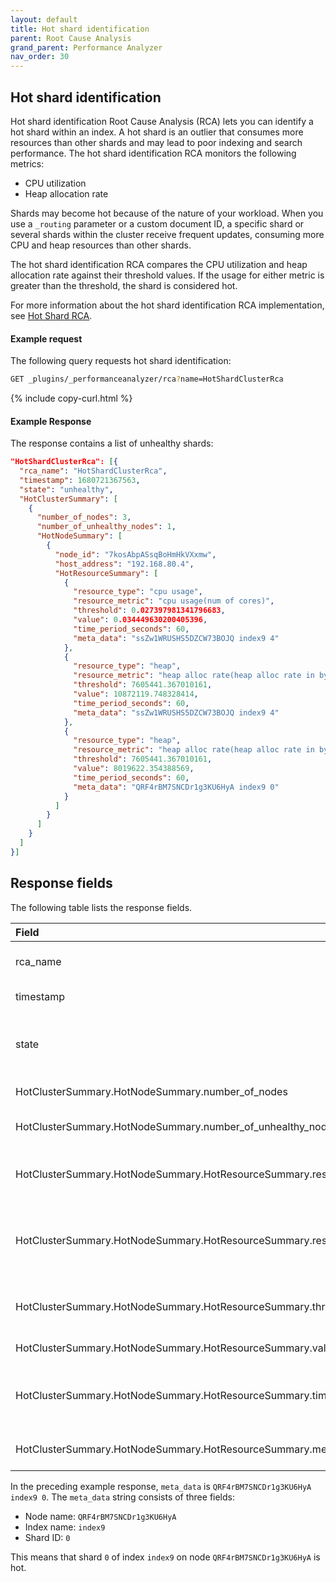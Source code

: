 ```yaml
---
layout: default
title: Hot shard identification
parent: Root Cause Analysis
grand_parent: Performance Analyzer
nav_order: 30
---
```


## Hot shard identification

Hot shard identification Root Cause Analysis (RCA) lets you can identify a hot shard within an index. A hot shard is an outlier that consumes more resources than other shards and may lead to poor indexing and search performance. The hot shard identification RCA monitors the following metrics:

- CPU utilization
- Heap allocation rate

Shards may become hot because of the nature of your workload. When you use a `_routing` parameter or a custom document ID, a specific shard or several shards within the cluster receive frequent updates, consuming more CPU and heap resources than other shards.

The hot shard identification RCA compares the CPU utilization and heap allocation rate against their threshold values. If the usage for either metric is greater than the threshold, the shard is considered hot.

For more information about the hot shard identification RCA implementation, see [Hot Shard RCA](https://github.com/opensearch-project/performance-analyzer-rca/blob/main/src/main/java/org/opensearch/performanceanalyzer/rca/store/rca/hotshard/docs/README.md).

#### Example request

The following query requests hot shard identification:

```bash
GET _plugins/_performanceanalyzer/rca?name=HotShardClusterRca
```
{% include copy-curl.html %}

#### Example Response

The response contains a list of unhealthy shards:

```json
"HotShardClusterRca": [{
  "rca_name": "HotShardClusterRca",
  "timestamp": 1680721367563,
  "state": "unhealthy",
  "HotClusterSummary": [
    {
      "number_of_nodes": 3,
      "number_of_unhealthy_nodes": 1,
      "HotNodeSummary": [
        {
          "node_id": "7kosAbpASsqBoHmHkVXxmw",
          "host_address": "192.168.80.4",
          "HotResourceSummary": [
            {
              "resource_type": "cpu usage",
              "resource_metric": "cpu usage(num of cores)",
              "threshold": 0.027397981341796683,
              "value": 0.034449630200405396,
              "time_period_seconds": 60,
              "meta_data": "ssZw1WRUSHS5DZCW73BOJQ index9 4"
            },
            {
              "resource_type": "heap",
              "resource_metric": "heap alloc rate(heap alloc rate in bytes per second)",
              "threshold": 7605441.367010161,
              "value": 10872119.748328414,
              "time_period_seconds": 60,
              "meta_data": "ssZw1WRUSHS5DZCW73BOJQ index9 4"
            },
            {
              "resource_type": "heap",
              "resource_metric": "heap alloc rate(heap alloc rate in bytes per second)",
              "threshold": 7605441.367010161,
              "value": 8019622.354388569,
              "time_period_seconds": 60,
              "meta_data": "QRF4rBM7SNCDr1g3KU6HyA index9 0"
            }
          ]
        }
      ]
    }
  ]
}]
```

## Response fields

The following table lists the response fields.

Field | Type | Description
:--- | :--- | :---
rca_name | String | The name of the RCA. In this case, "HotShardClusterRca".
timestamp | Integer | The timestamp of the RCA.
state | Object | The state of the cluster determined by the RCA. The `state` can be `healthy`, `unhealthy`, or `unknown`.
HotClusterSummary.HotNodeSummary.number_of_nodes | Integer | The number of nodes in the cluster.
HotClusterSummary.HotNodeSummary.number_of_unhealthy_nodes | Integer | The number of nodes found to be in an `unhealthy` state.
HotClusterSummary.HotNodeSummary.HotResourceSummary.resource_type | Object | The type of resource causing the unhealthy state, either "cpu usage" or "heap".
HotClusterSummary.HotNodeSummary.HotResourceSummary.resource_metric | String | The definition of the resource_type. Either "cpu usage(num of cores)" or "heap alloc rate(heap alloc rate in bytes per second)".
HotClusterSummary.HotNodeSummary.HotResourceSummary.threshold | Float | The value that determines if a resource is contended.
HotClusterSummary.HotNodeSummary.HotResourceSummary.value | Float | The current value of the resource.
HotClusterSummary.HotNodeSummary.HotResourceSummary.time_period_seconds | Time | The amount of time a shard is monitored before its state was declared as healthy or unhealthy.
HotClusterSummary.HotNodeSummary.HotResourceSummary.meta_data | String | The metadata associated with the resource_type.

In the preceding example response, `meta_data` is `QRF4rBM7SNCDr1g3KU6HyA index9 0`. The `meta_data` string consists of three fields:

- Node name: `QRF4rBM7SNCDr1g3KU6HyA`
- Index name: `index9`
- Shard ID: `0`

This means that shard `0` of index `index9` on node `QRF4rBM7SNCDr1g3KU6HyA` is hot.